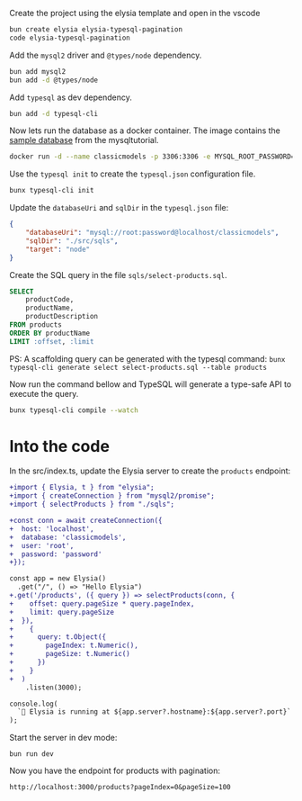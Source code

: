 Create the project using the elysia template and open in the vscode

```bash
bun create elysia elysia-typesql-pagination
code elysia-typesql-pagination
```

Add the `mysql2` driver and `@types/node` dependency.

```bash
bun add mysql2
bun add -d @types/node
```

Add `typesql` as dev dependency.

```bash
bun add -d typesql-cli
```

Now lets run the database as a docker container. The image contains the [sample database](https://www.mysqltutorial.org/mysql-sample-database.aspx) from the mysqltutorial.

```bash
docker run -d --name classicmodels -p 3306:3306 -e MYSQL_ROOT_PASSWORD=password wsporto/classicmodels-mysql:8.0
```

Use the `typesql init` to create the `typesql.json` configuration file.

```bash
bunx typesql-cli init
```

Update the `databaseUri` and `sqlDir` in the `typesql.json` file:

```json
{
    "databaseUri": "mysql://root:password@localhost/classicmodels",
    "sqlDir": "./src/sqls",
    "target": "node"
}
```

Create the SQL query in the file `sqls/select-products.sql`.

```sql
SELECT
    productCode,
    productName,
    productDescription
FROM products
ORDER BY productName
LIMIT :offset, :limit
```

PS: A scaffolding query can be generated with the typesql command:
`bunx typesql-cli generate select select-products.sql --table products`

Now run the command bellow and TypeSQL will generate a type-safe API to execute the query.

```bash
bunx typesql-cli compile --watch
```

# Into the code

In the src/index.ts, update the Elysia server to create the `products` endpoint:

```diff
+import { Elysia, t } from "elysia";
+import { createConnection } from "mysql2/promise";
+import { selectProducts } from "./sqls";

+const conn = await createConnection({
+  host: 'localhost',
+  database: 'classicmodels',
+  user: 'root',
+  password: 'password'
+});

const app = new Elysia()
  .get("/", () => "Hello Elysia")
+.get('/products', ({ query }) => selectProducts(conn, {
+    offset: query.pageSize * query.pageIndex,
+    limit: query.pageSize
+  }),
+    {
+      query: t.Object({
+        pageIndex: t.Numeric(),
+        pageSize: t.Numeric()
+      })
+    }
+  )
    .listen(3000);

console.log(
  `🦊 Elysia is running at ${app.server?.hostname}:${app.server?.port}`
);
```

Start the server in dev mode:
```shell
bun run dev
```

Now you have the endpoint for products with pagination: 

```
http://localhost:3000/products?pageIndex=0&pageSize=100
```